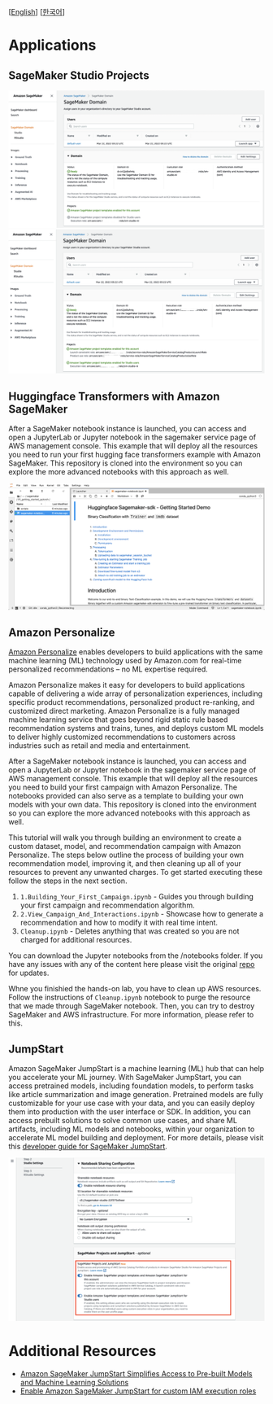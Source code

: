 [[English](README.md)] [[한국어](README.ko.md)]

# Applications
## SageMaker Studio Projects
![aws-sm-svccatal-disabled](../../../images/aws-sm-svccatal-disabled.png)
![aws-sm-svccatal-enabled](../../../images/aws-sm-svccatal-enabled.png)

## Huggingface Transformers with Amazon SageMaker
After a SageMaker notebook instance is launched, you can access and open a JupyterLab or Jupyter notebook in the sagemaker service page of AWS management console. This example that will deploy all the resources you need to run your first hugging face transformers example with Amazon SageMaker. This repository is cloned into the environment so you can explore the more advanced notebooks with this approach as well.

![sagemaker-notebook-huggingface-getting-started](../../../images/sagemaker-notebook-huggingface-getting-started.png)

## Amazon Personalize
[Amazon Personalize](https://aws.amazon.com/personalize/) enables developers to build applications with the same machine learning (ML) technology used by Amazon.com for real-time personalized recommendations – no ML expertise required.

Amazon Personalize makes it easy for developers to build applications capable of delivering a wide array of personalization experiences, including specific product recommendations, personalized product re-ranking, and customized direct marketing. Amazon Personalize is a fully managed machine learning service that goes beyond rigid static rule based recommendation systems and trains, tunes, and deploys custom ML models to deliver highly customized recommendations to customers across industries such as retail and media and entertainment.

After a SageMaker notebook instance is launched, you can access and open a JupyterLab or Jupyter notebook in the sagemaker service page of AWS management console. This example that will deploy all the resources you need to build your first campaign with Amazon Personalize. The notebooks provided can also serve as a template to building your own models with your own data. This repository is cloned into the environment so you can explore the more advanced notebooks with this approach as well.

This tutorial will walk you through building an environment to create a custom dataset, model, and recommendation campaign with Amazon Personalize. The steps below outline the process of building your own recommendation model, improving it, and then cleaning up all of your resources to prevent any unwanted charges. To get started executing these follow the steps in the next section.

1. `1.Building_Your_First_Campaign.ipynb` - Guides you through building your first campaign and recommendation algorithm.
2. `2.View_Campaign_And_Interactions.ipynb` - Showcase how to generate a recommendation and how to modify it with real time intent.
3. `Cleanup.ipynb` - Deletes anything that was created so you are not charged for additional resources.

You can download the Jupyter notebooks from the /notebooks folder. If you have any issues with any of the content here please visit the original [repo](https://github.com/aws-samples/amazon-personalize-samples) for updates.

Whne you finishied the hands-on lab, you have to clean up AWS resources. Follow the instructions of `Cleanup.ipynb` notebook to purge the resource that we made through SageMaker notebook. Then, you can try to destroy SageMaker and AWS infrastructure. For more information, please refer to this.

## JumpStart
Amazon SageMaker JumpStart is a machine learning (ML) hub that can help you accelerate your ML journey. With SageMaker JumpStart, you can access pretrained models, including foundation models, to perform tasks like article summarization and image generation. Pretrained models are fully customizable for your use case with your data, and you can easily deploy them into production with the user interface or SDK. In addition, you can access prebuilt solutions to solve common use cases, and share ML artifacts, including ML models and notebooks, within your organization to accelerate ML model building and deployment. For more details, please visit this [developer guide for SageMaker JumpStart](https://docs.aws.amazon.com/sagemaker/latest/dg/studio-jumpstart.html).

![aws-sm-enable-jumpstart](../../../images/aws-sm-enable-jumpstart.png)

# Additional Resources
- [Amazon SageMaker JumpStart Simplifies Access to Pre-built Models and Machine Learning Solutions](https://aws.amazon.com/blogs/aws/amazon-sagemaker-jumpstart-simplifies-access-to-prebuilt-models-and-machine-learning-models/)
- [Enable Amazon SageMaker JumpStart for custom IAM execution roles](https://aws.amazon.com/blogs/machine-learning/enable-amazon-sagemaker-jumpstart-for-custom-iam-execution-roles/)
